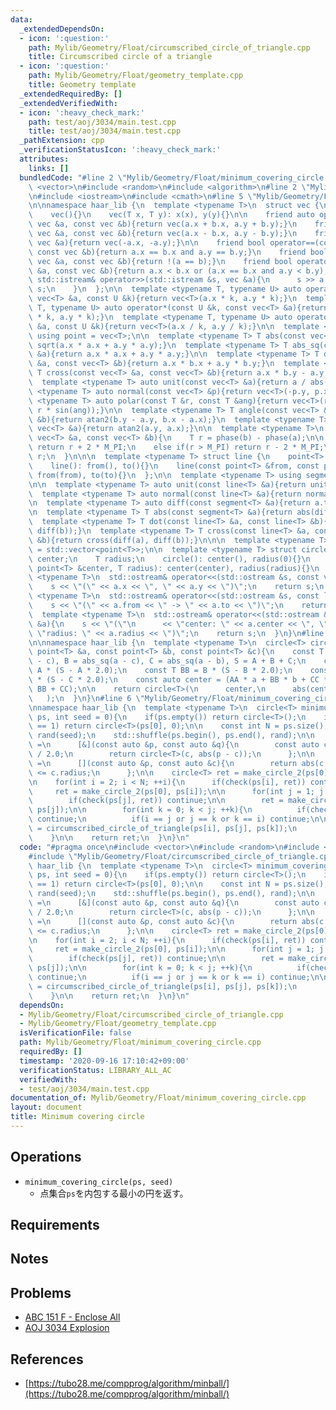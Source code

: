 ```yaml
---
data:
  _extendedDependsOn:
  - icon: ':question:'
    path: Mylib/Geometry/Float/circumscribed_circle_of_triangle.cpp
    title: Circumscribed circle of a triangle
  - icon: ':question:'
    path: Mylib/Geometry/Float/geometry_template.cpp
    title: Geometry template
  _extendedRequiredBy: []
  _extendedVerifiedWith:
  - icon: ':heavy_check_mark:'
    path: test/aoj/3034/main.test.cpp
    title: test/aoj/3034/main.test.cpp
  _pathExtension: cpp
  _verificationStatusIcon: ':heavy_check_mark:'
  attributes:
    links: []
  bundledCode: "#line 2 \"Mylib/Geometry/Float/minimum_covering_circle.cpp\"\n#include\
    \ <vector>\n#include <random>\n#include <algorithm>\n#line 2 \"Mylib/Geometry/Float/geometry_template.cpp\"\
    \n#include <iostream>\n#include <cmath>\n#line 5 \"Mylib/Geometry/Float/geometry_template.cpp\"\
    \n\nnamespace haar_lib {\n  template <typename T>\n  struct vec {\n    T x, y;\n\
    \    vec(){}\n    vec(T x, T y): x(x), y(y){}\n\n    friend auto operator+(const\
    \ vec &a, const vec &b){return vec(a.x + b.x, a.y + b.y);}\n    friend auto operator-(const\
    \ vec &a, const vec &b){return vec(a.x - b.x, a.y - b.y);}\n    friend auto operator-(const\
    \ vec &a){return vec(-a.x, -a.y);}\n\n    friend bool operator==(const vec &a,\
    \ const vec &b){return a.x == b.x and a.y == b.y;}\n    friend bool operator!=(const\
    \ vec &a, const vec &b){return !(a == b);}\n    friend bool operator<(const vec\
    \ &a, const vec &b){return a.x < b.x or (a.x == b.x and a.y < b.y);}\n\n    friend\
    \ std::istream& operator>>(std::istream &s, vec &a){\n      s >> a.x >> a.y; return\
    \ s;\n    }\n  };\n\n  template <typename T, typename U> auto operator*(const\
    \ vec<T> &a, const U &k){return vec<T>(a.x * k, a.y * k);}\n  template <typename\
    \ T, typename U> auto operator*(const U &k, const vec<T> &a){return vec<T>(a.x\
    \ * k, a.y * k);}\n  template <typename T, typename U> auto operator/(const vec<T>\
    \ &a, const U &k){return vec<T>(a.x / k, a.y / k);}\n\n  template <typename T>\
    \ using point = vec<T>;\n\n  template <typename T> T abs(const vec<T> &a){return\
    \ sqrt(a.x * a.x + a.y * a.y);}\n  template <typename T> T abs_sq(const vec<T>\
    \ &a){return a.x * a.x + a.y * a.y;}\n\n  template <typename T> T dot(const vec<T>\
    \ &a, const vec<T> &b){return a.x * b.x + a.y * b.y;}\n  template <typename T>\
    \ T cross(const vec<T> &a, const vec<T> &b){return a.x * b.y - a.y * b.x;}\n\n\
    \  template <typename T> auto unit(const vec<T> &a){return a / abs(a);}\n  template\
    \ <typename T> auto normal(const vec<T> &p){return vec<T>(-p.y, p.x);}\n\n  template\
    \ <typename T> auto polar(const T &r, const T &ang){return vec<T>(r * cos(ang),\
    \ r * sin(ang));}\n\n  template <typename T> T angle(const vec<T> &a, const vec<T>\
    \ &b){return atan2(b.y - a.y, b.x - a.x);}\n  template <typename T> T phase(const\
    \ vec<T> &a){return atan2(a.y, a.x);}\n\n  template <typename T>\n  T angle_diff(const\
    \ vec<T> &a, const vec<T> &b){\n    T r = phase(b) - phase(a);\n\n    if(r < -M_PI)\
    \ return r + 2 * M_PI;\n    else if(r > M_PI) return r - 2 * M_PI;\n    return\
    \ r;\n  }\n\n\n  template <typename T> struct line {\n    point<T> from, to;\n\
    \    line(): from(), to(){}\n    line(const point<T> &from, const point<T> &to):\
    \ from(from), to(to){}\n  };\n\n  template <typename T> using segment = line<T>;\n\
    \n\n  template <typename T> auto unit(const line<T> &a){return unit(a.to - a.from);}\n\
    \  template <typename T> auto normal(const line<T> &a){return normal(a.to - a.from);}\n\
    \n  template <typename T> auto diff(const segment<T> &a){return a.to - a.from;}\n\
    \n  template <typename T> T abs(const segment<T> &a){return abs(diff(a));}\n\n\
    \  template <typename T> T dot(const line<T> &a, const line<T> &b){return dot(diff(a),\
    \ diff(b));}\n  template <typename T> T cross(const line<T> &a, const line<T>\
    \ &b){return cross(diff(a), diff(b));}\n\n\n  template <typename T> using polygon\
    \ = std::vector<point<T>>;\n\n  template <typename T> struct circle {\n    point<T>\
    \ center;\n    T radius;\n    circle(): center(), radius(0){}\n    circle(const\
    \ point<T> &center, T radius): center(center), radius(radius){}\n  };\n\n  template\
    \ <typename T>\n  std::ostream& operator<<(std::ostream &s, const vec<T> &a){\n\
    \    s << \"(\" << a.x << \", \" << a.y << \")\";\n    return s;\n  }\n\n  template\
    \ <typename T>\n  std::ostream& operator<<(std::ostream &s, const line<T> &a){\n\
    \    s << \"(\" << a.from << \" -> \" << a.to << \")\";\n    return s;\n  }\n\n\
    \  template <typename T>\n  std::ostream& operator<<(std::ostream &s, const circle<T>\
    \ &a){\n    s << \"(\"\n      << \"center: \" << a.center << \", \"\n      <<\
    \ \"radius: \" << a.radius << \")\";\n    return s;\n  }\n}\n#line 3 \"Mylib/Geometry/Float/circumscribed_circle_of_triangle.cpp\"\
    \n\nnamespace haar_lib {\n  template <typename T>\n  circle<T> circumscribed_circle_of_triangle(const\
    \ point<T> &a, const point<T> &b, const point<T> &c){\n    const T A = abs_sq(b\
    \ - c), B = abs_sq(a - c), C = abs_sq(a - b), S = A + B + C;\n    const T AA =\
    \ A * (S - A * 2.0);\n    const T BB = B * (S - B * 2.0);\n    const T CC = C\
    \ * (S - C * 2.0);\n    const auto center = (AA * a + BB * b + CC * c) / (AA +\
    \ BB + CC);\n\n    return circle<T>(\n      center,\n      abs(center - a)\n \
    \   );\n  }\n}\n#line 6 \"Mylib/Geometry/Float/minimum_covering_circle.cpp\"\n\
    \nnamespace haar_lib {\n  template <typename T>\n  circle<T> minimum_covering_circle(std::vector<point<T>>\
    \ ps, int seed = 0){\n    if(ps.empty()) return circle<T>();\n    if(ps.size()\
    \ == 1) return circle<T>(ps[0], 0);\n\n    const int N = ps.size();\n\n    std::mt19937\
    \ rand(seed);\n    std::shuffle(ps.begin(), ps.end(), rand);\n\n    auto make_circle_2\
    \ =\n      [&](const auto &p, const auto &q){\n        const auto c = (p + q)\
    \ / 2.0;\n        return circle<T>(c, abs(p - c));\n      };\n\n    auto check\
    \ =\n      [](const auto &p, const auto &c){\n        return abs(c.center - p)\
    \ <= c.radius;\n      };\n\n    circle<T> ret = make_circle_2(ps[0], ps[1]);\n\
    \n    for(int i = 2; i < N; ++i){\n      if(check(ps[i], ret)) continue;\n\n \
    \     ret = make_circle_2(ps[0], ps[i]);\n\n      for(int j = 1; j < i; ++j){\n\
    \        if(check(ps[j], ret)) continue;\n\n        ret = make_circle_2(ps[i],\
    \ ps[j]);\n\n        for(int k = 0; k < j; ++k){\n          if(check(ps[k], ret))\
    \ continue;\n          if(i == j or j == k or k == i) continue;\n\n          ret\
    \ = circumscribed_circle_of_triangle(ps[i], ps[j], ps[k]);\n        }\n      }\n\
    \    }\n\n    return ret;\n  }\n}\n"
  code: "#pragma once\n#include <vector>\n#include <random>\n#include <algorithm>\n\
    #include \"Mylib/Geometry/Float/circumscribed_circle_of_triangle.cpp\"\n\nnamespace\
    \ haar_lib {\n  template <typename T>\n  circle<T> minimum_covering_circle(std::vector<point<T>>\
    \ ps, int seed = 0){\n    if(ps.empty()) return circle<T>();\n    if(ps.size()\
    \ == 1) return circle<T>(ps[0], 0);\n\n    const int N = ps.size();\n\n    std::mt19937\
    \ rand(seed);\n    std::shuffle(ps.begin(), ps.end(), rand);\n\n    auto make_circle_2\
    \ =\n      [&](const auto &p, const auto &q){\n        const auto c = (p + q)\
    \ / 2.0;\n        return circle<T>(c, abs(p - c));\n      };\n\n    auto check\
    \ =\n      [](const auto &p, const auto &c){\n        return abs(c.center - p)\
    \ <= c.radius;\n      };\n\n    circle<T> ret = make_circle_2(ps[0], ps[1]);\n\
    \n    for(int i = 2; i < N; ++i){\n      if(check(ps[i], ret)) continue;\n\n \
    \     ret = make_circle_2(ps[0], ps[i]);\n\n      for(int j = 1; j < i; ++j){\n\
    \        if(check(ps[j], ret)) continue;\n\n        ret = make_circle_2(ps[i],\
    \ ps[j]);\n\n        for(int k = 0; k < j; ++k){\n          if(check(ps[k], ret))\
    \ continue;\n          if(i == j or j == k or k == i) continue;\n\n          ret\
    \ = circumscribed_circle_of_triangle(ps[i], ps[j], ps[k]);\n        }\n      }\n\
    \    }\n\n    return ret;\n  }\n}\n"
  dependsOn:
  - Mylib/Geometry/Float/circumscribed_circle_of_triangle.cpp
  - Mylib/Geometry/Float/geometry_template.cpp
  isVerificationFile: false
  path: Mylib/Geometry/Float/minimum_covering_circle.cpp
  requiredBy: []
  timestamp: '2020-09-16 17:10:42+09:00'
  verificationStatus: LIBRARY_ALL_AC
  verifiedWith:
  - test/aoj/3034/main.test.cpp
documentation_of: Mylib/Geometry/Float/minimum_covering_circle.cpp
layout: document
title: Minimum covering circle
---
```


## Operations

- `minimum_covering_circle(ps, seed)`
  - 点集合`ps`を内包する最小の円を返す。

## Requirements

## Notes

## Problems

- [ABC 151 F - Enclose All](https://atcoder.jp/contests/abc151/tasks/abc151_f)
- [AOJ 3034 Explosion](http://judge.u-aizu.ac.jp/onlinejudge/description.jsp?id=3034)

## References

- [https://tubo28.me/compprog/algorithm/minball/](https://tubo28.me/compprog/algorithm/minball/)
